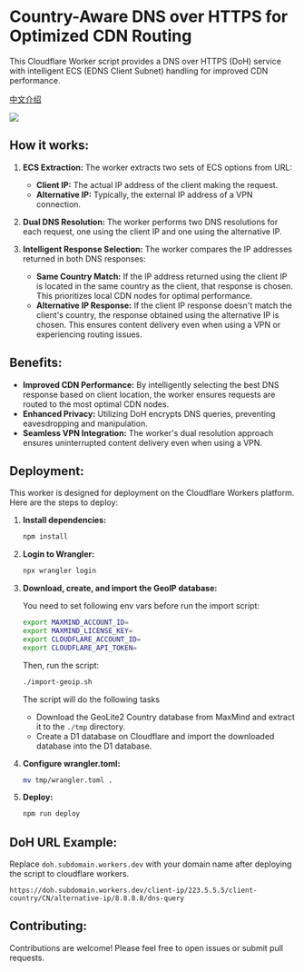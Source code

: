 # Country-Aware DNS over HTTPS for Optimized CDN Routing

This Cloudflare Worker script provides a DNS over HTTPS (DoH) service with intelligent ECS (EDNS Client Subnet) handling for improved CDN performance.

[中文介绍](https://crzidea.com/#/article/introducing-crzidea-doh)

![](https://www.plantuml.com/plantuml/png/bP7HRjCm58RlznI7NWs9sXfi876rAKLT9T95BTc4fgboujFMmh63VRokF3sEILKQxMQNFZxVdo-_hpq9Hw7HP--KgNMG25kYrd_bt8aTsoZQXYfuTBKrX8PORHlUQc4wPkn9QbNnx79STACo_yuRuGbT7AsoZdWXrdRff4WZrEwFaYYujDkpvJukDkVJcmymcYgw3HNSrAIiyQCu6Rq_BEHvFERY9LT6djva3_6OQHlaMWk7y63TBtG3F9kSBaqk-liYhbfpNiPJwT5rquczXKmhD7Jafnq_jNQZ8pjVzl02TJ9FSXSCYg0rJD7E2f22H2KymjhP1WxYHoG9VMHGjjeAEOJ8mgdi4Ko_-ud112Ev_x_BdXhqqADbJruoME3lW9uEBzoXp8TAsaOemtR_C2RncTUfXR5g-UDiMQncnTDXLDjWoEtvOtPNpdyiVgwokyct9ouqeJE2r3CcwhwO9qeQFuuVTVlUfbD9bLwzecCyswIcZnZi56qXEa1iAReQf67IvxSaHQzNazAhV65mBxIIWX0S-g09x1fS7twL4WOF5YEkqSZGwBy0)

## How it works:

1. **ECS Extraction:** The worker extracts two sets of ECS options from URL:

   - **Client IP:** The actual IP address of the client making the request.
   - **Alternative IP:** Typically, the external IP address of a VPN connection.

2. **Dual DNS Resolution:** The worker performs two DNS resolutions for each request, one using the client IP and one using the alternative IP.

3. **Intelligent Response Selection:** The worker compares the IP addresses returned in both DNS responses:
   - **Same Country Match:** If the IP address returned using the client IP is located in the same country as the client, that response is chosen. This prioritizes local CDN nodes for optimal performance.
   - **Alternative IP Response:** If the client IP response doesn't match the client's country, the response obtained using the alternative IP is chosen. This ensures content delivery even when using a VPN or experiencing routing issues.

## Benefits:

- **Improved CDN Performance:** By intelligently selecting the best DNS response based on client location, the worker ensures requests are routed to the most optimal CDN nodes.
- **Enhanced Privacy:** Utilizing DoH encrypts DNS queries, preventing eavesdropping and manipulation.
- **Seamless VPN Integration:** The worker's dual resolution approach ensures uninterrupted content delivery even when using a VPN.

## Deployment:

This worker is designed for deployment on the Cloudflare Workers platform. Here are the steps to deploy:

1. **Install dependencies:**

   ```bash
   npm install
   ```

2. **Login to Wrangler:**

   ```bash
   npx wrangler login
   ```

3. **Download, create, and import the GeoIP database:**

   You need to set following env vars before run the import script:
	```bash
 	export MAXMIND_ACCOUNT_ID=
	export MAXMIND_LICENSE_KEY=
	export CLOUDFLARE_ACCOUNT_ID=
	export CLOUDFLARE_API_TOKEN=
 	```
   Then, run the script:
 	```bash
 	./import-geoip.sh
 	```
   The script will do the following tasks
	- Download the GeoLite2 Country database from MaxMind and extract it to the `./tmp` directory.
   - Create a D1 database on Cloudflare and import the downloaded database into the D1 database.


4. **Configure wrangler.toml:**

	```sh
 	mv tmp/wrangler.toml .
 	```

6. **Deploy:**
   ```bash
   npm run deploy
   ```

## DoH URL Example:

Replace `doh.subdomain.workers.dev` with your domain name after deploying the script to cloudflare workers.

```
https://doh.subdomain.workers.dev/client-ip/223.5.5.5/client-country/CN/alternative-ip/8.8.8.8/dns-query
```

## Contributing:

Contributions are welcome! Please feel free to open issues or submit pull requests.
